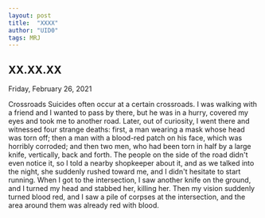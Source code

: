 ```yaml
---
layout: post 
title:  "XXXX"
author: "UID0"
tags: MRJ
---
```


## XX.XX.XX

Friday, February 26, 2021
<!--more-->
Crossroads Suicides often occur at a certain crossroads. I was walking with a friend and I wanted to pass by there, but he was in a hurry, covered my eyes and took me to another road. Later, out of curiosity, I went there and witnessed four strange deaths: first, a man wearing a mask whose head was torn off; then a man with a blood-red patch on his face, which was horribly corroded; and then two men, who had been torn in half by a large knife, vertically, back and forth. The people on the side of the road didn't even notice it, so I told a nearby shopkeeper about it, and as we talked into the night, she suddenly rushed toward me, and I didn't hesitate to start running. When I got to the intersection, I saw another knife on the ground, and I turned my head and stabbed her, killing her. Then my vision suddenly turned blood red, and I saw a pile of corpses at the intersection, and the area around them was already red with blood.
